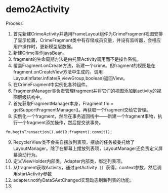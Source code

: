 # demo2Activity

Process
1. 首先新建CrimeActivity并选用FrameLayout组件为CrimeFragment视图安排了显示位置，CrimeFragment类中有存储成员变量，并设有监听器，会相应用户操作时，更新模型层数据。
2. 新建Crime类作javaBean。
3. fragment的生命周期方法是由托管Activity调用而不是操作系统。
4. 覆盖Fragment.onCreate方法，新建一个crime。但fragment的视图是在fragment.onCreateView方法中生成的。调用LayoutInflater.inflate(R,viewGroup,boolean)返回View。
5. 在CrimeFragment中实例化各种组件。
6. FragmentManager类负责管理fragment并将它们的视图添加到activity的视图层级结构中。
7. 首先获取FragmentManager本身，Fragment fm = getSupportFragmentManager()。再获取一个fragment交给它管理。
8. 实例化一个fragment，然后在事务返回栈中——新建一个fragment事物，执行一个fragment添加操作，然后提交该事务。
```
fm.beginTransaction().add(R,fragment).commit();
```
9. RecyclerView类不会亲自摆放列表项，摆放的任务被委托给了LayoutManager。除了在屏幕上摆放列表项，LayoutManager还负责定义屏幕滚动行为。
10. 定义ViewHolder内部类，Adapter内部类，绑定列表项。
11. 从fragment获取Activity，通过getActivity（）获得，context参数，然后调用startActivity参数
12. adapter.notifyDataSAetChanged实现动态刷新列表的功能。
13. 
